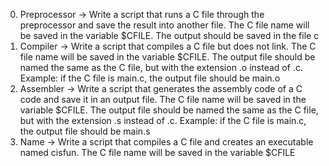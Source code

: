 0. Preprocessor -> Write a script that runs a C file through the preprocessor and save the result into another file. The C file name will be saved in the variable $CFILE. The output should be saved in the file c
1. Compiler -> Write a script that compiles a C file but does not link. The C file name will be saved in the variable $CFILE. The output file should be named the same as the C file, but with the extension .o instead of .c. Example: if the C file is main.c, the output file should be main.o
2. Assembler -> Write a script that generates the assembly code of a C code and save it in an output file. The C file name will be saved in the variable $CFILE. The output file should be named the same as the C file, but with the extension .s instead of .c. Example: if the C file is main.c, the output file should be main.s
3. Name -> Write a script that compiles a C file and creates an executable named cisfun. The C file name will be saved in the variable $CFILE

